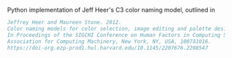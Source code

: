 Python implementation of Jeff Heer's C3 color naming model,
outlined in

```bibtex
Jeffrey Heer and Maureen Stone. 2012. 
Color naming models for color selection, image editing and palette design. 
In Proceedings of the SIGCHI Conference on Human Factors in Computing Systems (CHI '12). 
Association for Computing Machinery, New York, NY, USA, 1007â1016. 
https://doi-org.ezp-prod1.hul.harvard.edu/10.1145/2207676.2208547
```

